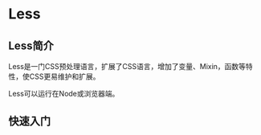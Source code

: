 #  Less

##  Less简介

Less是一门CSS预处理语言，扩展了CSS语言，增加了变量、Mixin，函数等特性，使CSS更易维护和扩展。

Less可以运行在Node或浏览器端。

##  快速入门

